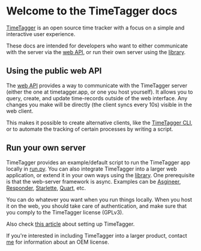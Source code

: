# Welcome to the TimeTagger docs

[TimeTagger](https://timetagger.app) is an open source time tracker
with a focus on a simple and interactive user experience.

These docs are intended for developers who want to either
communicate with the server via the [web API](webapi.md), or
run their own server using the [library](libapi.md).


## Using the public web API

The [web API](webapi.md) provides a way to communicate with the TimeTagger server
(either the one at timetagger.app, or one you host yourself). It allows you
to query, create, and update time-records outside of the web interface.
Any changes you make will be directly (the client syncs every 10s) visible in
the web client.

This makes it possible to create alternative clients, like the [TimeTagger CLI](https://github.com/almarklein/timetagger_cli),
or to automate the tracking of certain processes by writing a script.


## Run your own server

TimeTagger provides an example/default script to run the TimeTagger app locally
in [run.py](https://github.com/almarklein/timetagger/blob/main/run.py).
You can also integrate TimeTagger into a larger web application, or extend
it in your own ways using the [library](libapi.md).
One prerequisite is that the web-server framework is
async. Examples can be [Asgineer](https://github.com/almarklein/asgineer),
[Responder](https://github.com/taoufik07/responder),
[Starlette](https://github.com/encode/starlette),
[Quart](https://pgjones.gitlab.io/quart/), etc.

You can do whatever you want when you run things locally. When you host it
on the web, you should take care of authentication, and make sure that you
comply to the TimeTagger license (GPLv3).

Also check [this article](https://timetagger.app/articles/selfhost/) about setting up TimeTagger.

If you're interested in including TimeTagger into a larger product,
contact [me](https://almarklein.org) for information about an OEM license.

